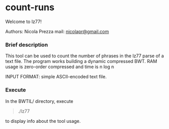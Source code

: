 count-runs
===============
Welcome to lz77!

Authors: Nicola Prezza
mail: nicolapr@gmail.com

### Brief description

This tool can be used to count the number of phrases in the lz77 parse of a text file. The program works building a dynamic compressed BWT. RAM usage is zero-order compressed
and time is n log n 

INPUT FORMAT: simple ASCII-encoded text file.

### Execute

In the BWTIL/ directory, execute

> ./lz77

to display info about the tool usage.
